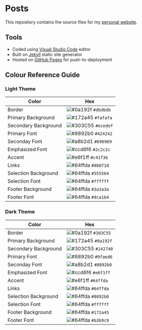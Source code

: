 # Posts

This repository contains the source files for my [personal website](https://haothitran.github.io/posts).

## Tools

- Coded using [Visual Studio Code](https://code.visualstudio.com/) editor
- Built on [Jekyll](https://jekyllrb.com/) static site generator
- Hosted on [GitHub Pages](https://pages.github.com/) for push-to-deployment

## Colour Reference Guide 

### Light Theme

| Color                 | Hex                                                                |
| --------------------- | ------------------------------------------------------------------ |
| Border                | ![#0a192f](https://via.placeholder.com/16/dbdbdb?text=+) `#dbdbdb` |
| Primary Background    | ![#172a45](https://via.placeholder.com/16/fafafa?text=+) `#fafafa` |
| Secondary Background  | ![#303C55](https://via.placeholder.com/16/ecedef?text=+) `#ecedef` |
| Primary Font          | ![#8892b0](https://via.placeholder.com/16/424242?text=+) `#424242` |
| Seconday Font         | ![#a8b2d1](https://via.placeholder.com/16/696969?text=+) `#696969` |
| Emphasized Font       | ![#ccd6f6](https://via.placeholder.com/16/2c2c2c?text=+) `#2c2c2c` |
| Accent                | ![#e6f1ff](https://via.placeholder.com/16/c41f3b?text=+) `#c41f3b` |
| Links                 | ![#64ffda](https://via.placeholder.com/16/86071d?text=+) `#86071d` |
| Selection Background  | ![#64ffda](https://via.placeholder.com/16/555564?text=+) `#555564` |
| Selection Font        | ![#64ffda](https://via.placeholder.com/16/ffffff?text=+) `#ffffff` |
| Footer Background     | ![#64ffda](https://via.placeholder.com/16/3a3a3a?text=+) `#3a3a3a` |
| Footer Font           | ![#64ffda](https://via.placeholder.com/16/9ca1b4?text=+) `#9ca1b4` |

### Dark Theme 

| Color                 | Hex                                                                |
| --------------------- | ------------------------------------------------------------------ |
| Border                | ![#0a192f](https://via.placeholder.com/16/303C55?text=+) `#303C55` |
| Primary Background    | ![#172a45](https://via.placeholder.com/16/0a192f?text=+) `#0a192f` |
| Secondary Background  | ![#303C55](https://via.placeholder.com/16/142740?text=+) `#142740` |
| Primary Font          | ![#8892b0](https://via.placeholder.com/16/9faed6?text=+) `#9faed6` |
| Seconday Font         | ![#a8b2d1](https://via.placeholder.com/16/8892b0?text=+) `#8892b0` |
| Emphasized Font       | ![#ccd6f6](https://via.placeholder.com/16/e6f1ff?text=+) `#e6f1ff` |
| Accent                | ![#e6f1ff](https://via.placeholder.com/16/64ffda?text=+) `#64ffda` |
| Links                 | ![#64ffda](https://via.placeholder.com/16/64ffda?text=+) `#64ffda` |
| Selection Background  | ![#64ffda](https://via.placeholder.com/16/8892b0?text=+) `#8892b0` |
| Selection Font        | ![#64ffda](https://via.placeholder.com/16/ffffff?text=+) `#ffffff` |
| Footer Background     | ![#64ffda](https://via.placeholder.com/16/172a45?text=+) `#172a45` |
| Footer Font           | ![#64ffda](https://via.placeholder.com/16/b3b9c9?text=+) `#b3b9c9` |